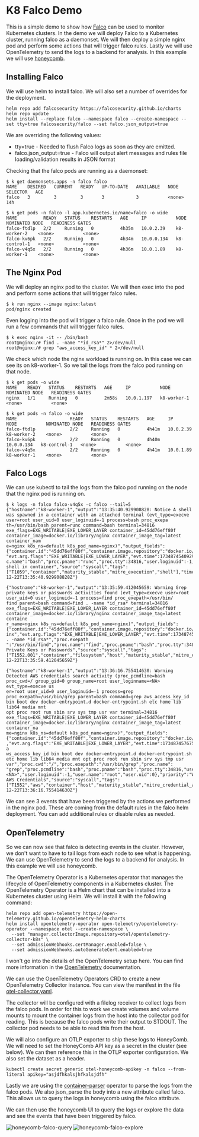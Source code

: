 # K8 Falco Demo

This is a simple demo to show how [Falco](https://falco.org/) can be used to monitor Kubernetes clusters. In the demo 
we will deploy Falco to a Kubernetes cluster, running falco as a daemonset. We will then deploy a simple 
nginx pod and perform some actions that will trigger falco rules. Lastly we will use OpenTelemetry to send the logs to
a backend for analysis. In this example we will use [honeycomb](https://www.honeycomb.io/).

## Installing Falco

We will use helm to install falco. We will also set a number of overrides for the deployment. 

```shell
helm repo add falcosecurity https://falcosecurity.github.io/charts
helm repo update
helm install --replace falco --namespace falco --create-namespace --set tty=true falcosecurity/falco --set falco.json_output=true
```

We are overriding the following values:
* tty=true - Needed to flush Falco logs as soon as they are emitted.
* falco.json_output=true - Falco will output alert messages and rules file loading/validation results in JSON format

Checking that the falco pods are running as a daemonset:

```shell
$ k get daemonsets.apps -n falco falco
NAME    DESIRED   CURRENT   READY   UP-TO-DATE   AVAILABLE   NODE SELECTOR   AGE
falco   3         3         3       3            3           <none>          14h
```

```shell
$ k get pods -n falco -l app.kubernetes.io/name=falco -o wide
NAME          READY   STATUS    RESTARTS   AGE     IP           NODE           NOMINATED NODE   READINESS GATES
falco-ftdlp   2/2     Running   0          4h35m   10.0.2.39    k8-worker-2    <none>           <none>
falco-kv6pk   2/2     Running   0          4h34m   10.0.0.134   k8-control-1   <none>           <none>
falco-v4q5x   2/2     Running   0          4h36m   10.0.1.89    k8-worker-1    <none>           <none>
```

## The Nginx Pod

We will deploy an nginx pod to the cluster. We will then exec into the pod and perform some actions that will trigger
falco rules.

```shell
$ k run nginx --image nginx:latest
pod/nginx created
```

Even logging into the pod will trigger a falco rule. Once in the pod we will run a few commands that will trigger falco
rules.

```shell
$ k exec nginx -it -- /bin/bash
root@nginx:/# find . -name "*id_rsa*" 2>/dev/null
root@nginx:/# grep "aws_access_key_id" * 2>/dev/null
```

We check which node the nginx workload is running on. In this case we can see its on k8-worker-1. So we tail the logs
from the falco pod running on that node.

```shell
$ k get pods -o wide
NAME    READY   STATUS    RESTARTS   AGE     IP           NODE          NOMINATED NODE   READINESS GATES
nginx   1/1     Running   0          2m58s   10.0.1.197   k8-worker-1   <none>           <none>

$ k get pods -n falco -o wide
NAME                    READY   STATUS    RESTARTS   AGE     IP           NODE           NOMINATED NODE   READINESS GATES
falco-ftdlp             2/2     Running   0          4h41m   10.0.2.39    k8-worker-2    <none>           <none>
falco-kv6pk             2/2     Running   0          4h40m   10.0.0.134   k8-control-1   <none>           <none>
falco-v4q5x             2/2     Running   0          4h41m   10.0.1.89    k8-worker-1    <none>           <none>
```

## Falco Logs
We can use kubectl to tail the logs from the falco pod running on the node that the nginx pod is running on.

```shell
$ k logs -n falco falco-v4q5x -c falco --tail=5
{"hostname":"k8-worker-1","output":"13:35:40.929908828: Notice A shell was spawned in a container with an attached terminal (evt_type=execve user=root user_uid=0 user_loginuid=-1 process=bash proc_exepa
th=/usr/bin/bash parent=runc command=bash terminal=34816 exe_flags=EXE_WRITABLE|EXE_LOWER_LAYER container_id=45dd76eff80f container_image=docker.io/library/nginx container_image_tag=latest container_nam
e=nginx k8s_ns=default k8s_pod_name=nginx)","output_fields":{"container.id":"45dd76eff80f","container.image.repository":"docker.io/library/nginx","container.image.tag":"latest","container.name":"nginx",
"evt.arg.flags":"EXE_WRITABLE|EXE_LOWER_LAYER","evt.time":1734874540929908828,"evt.type":"execve","k8s.ns.name":"default","k8s.pod.name":"nginx","proc.cmdline":"bash","proc.exepath":"/usr/bin/bash","pro
c.name":"bash","proc.pname":"runc","proc.tty":34816,"user.loginuid":-1,"user.name":"root","user.uid":0},"priority":"Notice","rule":"Terminal shell in container","source":"syscall","tags":["T1059","container","maturity_stable","mitre_execution","shell"],"time":"2024-12-22T13:35:40.929908828Z"}

{"hostname":"k8-worker-1","output":"13:35:59.412045659: Warning Grep private keys or passwords activities found (evt_type=execve user=root user_uid=0 user_loginuid=-1 process=find proc_exepath=/usr/bin/
find parent=bash command=find . -name *id_rsa* terminal=34816 exe_flags=EXE_WRITABLE|EXE_LOWER_LAYER container_id=45dd76eff80f container_image=docker.io/library/nginx container_image_tag=latest containe
r_name=nginx k8s_ns=default k8s_pod_name=nginx)","output_fields":{"container.id":"45dd76eff80f","container.image.repository":"docker.io/library/nginx","container.image.tag":"latest","container.name":"ng
inx","evt.arg.flags":"EXE_WRITABLE|EXE_LOWER_LAYER","evt.time":1734874559412045659,"evt.type":"execve","k8s.ns.name":"default","k8s.pod.name":"nginx","proc.cmdline":"find . -name *id_rsa*","proc.exepath
":"/usr/bin/find","proc.name":"find","proc.pname":"bash","proc.tty":34816,"user.loginuid":-1,"user.name":"root","user.uid":0},"priority":"Warning","rule":"Search Private Keys or Passwords","source":"syscall","tags":["T1552.001","container","filesystem","host","maturity_stable","mitre_credential_access","process"],"time":"2024-12-22T13:35:59.412045659Z"}

{"hostname":"k8-worker-1","output":"13:36:16.755414630: Warning Detected AWS credentials search activity (proc_pcmdline=bash proc_cwd=/ group_gid=0 group_name=root user_loginname=<NA> evt_type=execve us
er=root user_uid=0 user_loginuid=-1 process=grep proc_exepath=/usr/bin/grep parent=bash command=grep aws_access_key_id bin boot dev docker-entrypoint.d docker-entrypoint.sh etc home lib lib64 media mnt 
opt proc root run sbin srv sys tmp usr var terminal=34816 exe_flags=EXE_WRITABLE|EXE_LOWER_LAYER container_id=45dd76eff80f container_image=docker.io/library/nginx container_image_tag=latest container_na
me=nginx k8s_ns=default k8s_pod_name=nginx)","output_fields":{"container.id":"45dd76eff80f","container.image.repository":"docker.io/library/nginx","container.image.tag":"latest","container.name":"nginx"
,"evt.arg.flags":"EXE_WRITABLE|EXE_LOWER_LAYER","evt.time":1734874576755414630,"evt.type":"execve","group.gid":0,"group.name":"root","k8s.ns.name":"default","k8s.pod.name":"nginx","proc.cmdline":"grep a
ws_access_key_id bin boot dev docker-entrypoint.d docker-entrypoint.sh etc home lib lib64 media mnt opt proc root run sbin srv sys tmp usr var","proc.cwd":"/","proc.exepath":"/usr/bin/grep","proc.name":
"grep","proc.pcmdline":"bash","proc.pname":"bash","proc.tty":34816,"user.loginname":"<NA>","user.loginuid":-1,"user.name":"root","user.uid":0},"priority":"Warning","rule":"Find AWS Credentials","source":"syscall","tags":["T1552","aws","container","host","maturity_stable","mitre_credential_access","process"],"time":"2024-12-22T13:36:16.755414630Z"}
```

We can see 3 events that have been triggered by the actions we performed in the nginx pod. These are coming from the 
default rules in the falco helm deployment. You can add additional rules or disable rules as needed.

## OpenTelemetry

So we can now see that falco is detecting events in the cluster. However, we don't want to have to tail logs from each
node to see what is happening. We can use OpenTelemetry to send the logs to a backend for analysis. In this example we
will use honeycomb.

The OpenTelemetry Operator is a Kubernetes operator that manages the lifecycle of OpenTelemetry components in a Kubernetes
cluster. The OpenTelemetry Operator is a Helm chart that can be installed into a Kubernetes cluster using Helm. We will 
install it with the following command:

```shell
helm repo add open-telemetry https://open-telemetry.github.io/opentelemetry-helm-charts
helm install opentelemetry-operator open-telemetry/opentelemetry-operator --namespace otel --create-namespace \
  --set "manager.collectorImage.repository=otel/opentelemetry-collector-k8s" \
  --set admissionWebhooks.certManager.enabled=false \
  --set admissionWebhooks.autoGenerateCert.enabled=true
```

I won't go into the details of the OpenTelemetry setup here. You can find more information in the 
[OpenTelemetry](https://opentelemetry.io/docs/kubernetes/helm/operator/) documentation.

We can use the OpenTelemetry Operators CRD to create a new OpenTelemetry Collector instance. You can view the manifest in 
the file [otel-collector.yaml](./otel-collector.yaml). 

The collector will be configured with a filelog receiver to collect logs from the falco pods. In order for this to work
we create volumes and volume mounts to mount the container logs from the host into the collector pod for reading. This 
is because the falco pods write their output to STDOUT. The collector pod needs to be able to read this from the host.

We will also configure an OTLP exporter to ship these logs to HoneyComb. We will need to set the HoneyComb API key as a
secret in the cluster (see below). We can then reference this in the OTLP exporter configuration. We also set the dataset
as a header.

```shell
kubectl create secret generic otel-honeycomb-apikey -n falco --from-literal apikey="asjdfhkalsjhfkalsjdfh"
```

Lastly we are using the [container-parser](https://opentelemetry.io/blog/2024/otel-collector-container-log-parser/) 
operator to parse the logs from the falco pods. We also json_parse the body into a new attribute called falco. This 
allows us to query the logs in honeycomb using the falco attribute.

We can then use the honeycomb UI to query the logs or explore the data and see the events that have been triggered by falco.

![honeycomb-falco-query](./images/honeycomb-falco-query.png)
![honeycomb-falco-explore](./images/honeycomb-falco-explore.png)
